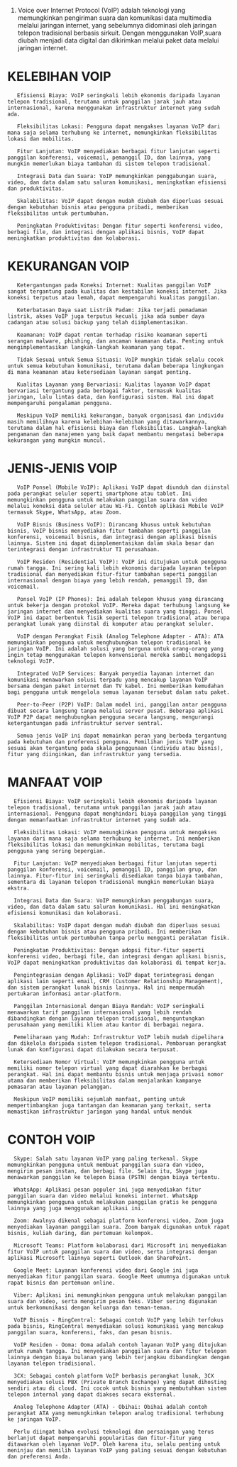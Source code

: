  1. Voice over Internet Protocol (VoIP) adalah teknologi yang memungkinkan pengiriman suara dan komunikasi data multimedia melalui jaringan internet, yang sebelumnya didominasi oleh jaringan telepon tradisional berbasis sirkuit. Dengan menggunakan VoIP,suara diubah menjadi data digital dan dikirimkan melalui paket data melalui jaringan internet.

 # KELEBIHAN VOIP

       Efisiensi Biaya: VoIP seringkali lebih ekonomis daripada layanan telepon tradisional, terutama untuk panggilan jarak jauh atau internasional, karena menggunakan infrastruktur internet yang sudah ada.

       Fleksibilitas Lokasi: Pengguna dapat mengakses layanan VoIP dari mana saja selama terhubung ke internet, memungkinkan fleksibilitas lokasi dan mobilitas.

       Fitur Lanjutan: VoIP menyediakan berbagai fitur lanjutan seperti panggilan konferensi, voicemail, pemanggil ID, dan lainnya, yang mungkin memerlukan biaya tambahan di sistem telepon tradisional.

       Integrasi Data dan Suara: VoIP memungkinkan penggabungan suara, video, dan data dalam satu saluran komunikasi, meningkatkan efisiensi dan produktivitas.

       Skalabilitas: VoIP dapat dengan mudah diubah dan diperluas sesuai dengan kebutuhan bisnis atau pengguna pribadi, memberikan fleksibilitas untuk pertumbuhan.

       Peningkatan Produktivitas: Dengan fitur seperti konferensi video, berbagi file, dan integrasi dengan aplikasi bisnis, VoIP dapat meningkatkan produktivitas dan kolaborasi.

   # KEKURANGAN VOIP

       Ketergantungan pada Koneksi Internet: Kualitas panggilan VoIP sangat tergantung pada kualitas dan kestabilan koneksi internet. Jika koneksi terputus atau lemah, dapat mempengaruhi kualitas panggilan.

       Keterbatasan Daya saat Listrik Padam: Jika terjadi pemadaman listrik, akses VoIP juga terputus kecuali jika ada sumber daya cadangan atau solusi backup yang telah diimplementasikan.

       Keamanan: VoIP dapat rentan terhadap risiko keamanan seperti serangan malware, phishing, dan ancaman keamanan data. Penting untuk mengimplementasikan langkah-langkah keamanan yang tepat.

       Tidak Sesuai untuk Semua Situasi: VoIP mungkin tidak selalu cocok untuk semua kebutuhan komunikasi, terutama dalam beberapa lingkungan di mana keamanan atau ketersediaan layanan sangat penting.

       Kualitas Layanan yang Bervariasi: Kualitas layanan VoIP dapat bervariasi tergantung pada berbagai faktor, termasuk kualitas jaringan, lalu lintas data, dan konfigurasi sistem. Hal ini dapat mempengaruhi pengalaman pengguna.

       Meskipun VoIP memiliki kekurangan, banyak organisasi dan individu masih memilihnya karena kelebihan-kelebihan yang ditawarkannya, terutama dalam hal efisiensi biaya dan fleksibilitas. Langkah-langkah pengamanan dan manajemen yang baik dapat membantu mengatasi beberapa kekurangan yang mungkin muncul.

  # JENIS-JENIS VOIP

       VoIP Ponsel (Mobile VoIP): Aplikasi VoIP dapat diunduh dan diinstal pada perangkat seluler seperti smartphone atau tablet. Ini memungkinkan pengguna untuk melakukan panggilan suara dan video melalui koneksi data seluler atau Wi-Fi. Contoh aplikasi Mobile VoIP termasuk Skype, WhatsApp, atau Zoom.

       VoIP Bisnis (Business VoIP): Dirancang khusus untuk kebutuhan bisnis, VoIP bisnis menyediakan fitur tambahan seperti panggilan konferensi, voicemail bisnis, dan integrasi dengan aplikasi bisnis lainnya. Sistem ini dapat diimplementasikan dalam skala besar dan terintegrasi dengan infrastruktur TI perusahaan.

       VoIP Residen (Residential VoIP): VoIP ini ditujukan untuk pengguna rumah tangga. Ini sering kali lebih ekonomis daripada layanan telepon tradisional dan menyediakan fitur-fitur tambahan seperti panggilan internasional dengan biaya yang lebih rendah, pemanggil ID, dan voicemail.

       Ponsel VoIP (IP Phones): Ini adalah telepon khusus yang dirancang untuk bekerja dengan protokol VoIP. Mereka dapat terhubung langsung ke jaringan internet dan menyediakan kualitas suara yang tinggi. Ponsel VoIP ini dapat berbentuk fisik seperti telepon tradisional atau berupa perangkat lunak yang diinstal di komputer atau perangkat seluler.

       VoIP dengan Perangkat Fisik (Analog Telephone Adapter - ATA): ATA memungkinkan pengguna untuk menghubungkan telepon tradisional ke jaringan VoIP. Ini adalah solusi yang berguna untuk orang-orang yang ingin tetap menggunakan telepon konvensional mereka sambil mengadopsi teknologi VoIP.

       Integrated VoIP Services: Banyak penyedia layanan internet dan komunikasi menawarkan solusi terpadu yang mencakup layanan VoIP bersama dengan paket internet dan TV kabel. Ini memberikan kemudahan bagi pengguna untuk mengelola semua layanan tersebut dalam satu paket.

       Peer-to-Peer (P2P) VoIP: Dalam model ini, panggilan antar pengguna dibuat secara langsung tanpa melalui server pusat. Beberapa aplikasi VoIP P2P dapat menghubungkan pengguna secara langsung, mengurangi ketergantungan pada infrastruktur server sentral.

       Semua jenis VoIP ini dapat memainkan peran yang berbeda tergantung pada kebutuhan dan preferensi pengguna. Pemilihan jenis VoIP yang sesuai akan tergantung pada skala penggunaan (individu atau bisnis), fitur yang diinginkan, dan infrastruktur yang tersedia.

  # MANFAAT VOIP

      Efisiensi Biaya: VoIP seringkali lebih ekonomis daripada layanan telepon tradisional, terutama untuk panggilan jarak jauh atau internasional. Pengguna dapat menghindari biaya panggilan yang tinggi dengan memanfaatkan infrastruktur internet yang sudah ada.

      Fleksibilitas Lokasi: VoIP memungkinkan pengguna untuk mengakses layanan dari mana saja selama terhubung ke internet. Ini memberikan fleksibilitas lokasi dan memungkinkan mobilitas, terutama bagi pengguna yang sering bepergian.

      Fitur Lanjutan: VoIP menyediakan berbagai fitur lanjutan seperti panggilan konferensi, voicemail, pemanggil ID, panggilan grup, dan lainnya. Fitur-fitur ini seringkali disediakan tanpa biaya tambahan, sementara di layanan telepon tradisional mungkin memerlukan biaya ekstra.

      Integrasi Data dan Suara: VoIP memungkinkan penggabungan suara, video, dan data dalam satu saluran komunikasi. Hal ini meningkatkan efisiensi komunikasi dan kolaborasi.

      Skalabilitas: VoIP dapat dengan mudah diubah dan diperluas sesuai dengan kebutuhan bisnis atau pengguna pribadi. Ini memberikan fleksibilitas untuk pertumbuhan tanpa perlu mengganti peralatan fisik.

      Peningkatan Produktivitas: Dengan adopsi fitur-fitur seperti konferensi video, berbagi file, dan integrasi dengan aplikasi bisnis, VoIP dapat meningkatkan produktivitas dan kolaborasi di tempat kerja.

      Pengintegrasian dengan Aplikasi: VoIP dapat terintegrasi dengan aplikasi lain seperti email, CRM (Customer Relationship Management), dan sistem perangkat lunak bisnis lainnya. Hal ini mempermudah pertukaran informasi antar-platform.

      Panggilan Internasional dengan Biaya Rendah: VoIP seringkali menawarkan tarif panggilan internasional yang lebih rendah dibandingkan dengan layanan telepon tradisional, menguntungkan perusahaan yang memiliki klien atau kantor di berbagai negara.
  
      Pemeliharaan yang Mudah: Infrastruktur VoIP lebih mudah dipelihara dan dikelola daripada sistem telepon tradisional. Pembaruan perangkat lunak dan konfigurasi dapat dilakukan secara terpusat.
   
      Ketersediaan Nomor Virtual: VoIP memungkinkan pengguna untuk memiliki nomor telepon virtual yang dapat diarahkan ke berbagai perangkat. Hal ini dapat membantu bisnis untuk menjaga privasi nomor utama dan memberikan fleksibilitas dalam menjalankan kampanye pemasaran atau layanan pelanggan.

      Meskipun VoIP memiliki sejumlah manfaat, penting untuk mempertimbangkan juga tantangan dan keamanan yang terkait, serta memastikan infrastruktur jaringan yang handal untuk menduk

   # CONTOH VOIP

      Skype: Salah satu layanan VoIP yang paling terkenal. Skype memungkinkan pengguna untuk membuat panggilan suara dan video, mengirim pesan instan, dan berbagi file. Selain itu, Skype juga menawarkan panggilan ke telepon biasa (PSTN) dengan biaya tertentu.

      WhatsApp: Aplikasi pesan populer ini juga menyediakan fitur panggilan suara dan video melalui koneksi internet. WhatsApp memungkinkan pengguna untuk melakukan panggilan gratis ke pengguna lainnya yang juga menggunakan aplikasi ini.

      Zoom: Awalnya dikenal sebagai platform konferensi video, Zoom juga menyediakan layanan panggilan suara. Zoom banyak digunakan untuk rapat bisnis, kuliah daring, dan pertemuan kelompok.

      Microsoft Teams: Platform kolaborasi dari Microsoft ini menyediakan fitur VoIP untuk panggilan suara dan video, serta integrasi dengan aplikasi Microsoft lainnya seperti Outlook dan SharePoint.

      Google Meet: Layanan konferensi video dari Google ini juga menyediakan fitur panggilan suara. Google Meet umumnya digunakan untuk rapat bisnis dan pertemuan online.

      Viber: Aplikasi ini memungkinkan pengguna untuk melakukan panggilan suara dan video, serta mengirim pesan teks. Viber sering digunakan untuk berkomunikasi dengan keluarga dan teman-teman.

      VoIP Bisnis - RingCentral: Sebagai contoh VoIP yang lebih terfokus pada bisnis, RingCentral menyediakan solusi komunikasi yang mencakup panggilan suara, konferensi, faks, dan pesan bisnis.

      VoIP Residen - Ooma: Ooma adalah contoh layanan VoIP yang ditujukan untuk rumah tangga. Ini menyediakan panggilan suara dan fitur telepon lainnya dengan biaya bulanan yang lebih terjangkau dibandingkan dengan layanan telepon tradisional.

      3CX: Sebagai contoh platform VoIP berbasis perangkat lunak, 3CX menyediakan solusi PBX (Private Branch Exchange) yang dapat dihosting sendiri atau di cloud. Ini cocok untuk bisnis yang membutuhkan sistem telepon internal yang dapat diakses secara eksternal.

      Analog Telephone Adapter (ATA) - Obihai: Obihai adalah contoh perangkat ATA yang memungkinkan telepon analog tradisional terhubung ke jaringan VoIP.

      Perlu diingat bahwa evolusi teknologi dan persaingan yang terus berlanjut dapat mempengaruhi popularitas dan fitur-fitur yang ditawarkan oleh layanan VoIP. Oleh karena itu, selalu penting untuk meninjau dan memilih layanan VoIP yang paling sesuai dengan kebutuhan dan preferensi Anda.
